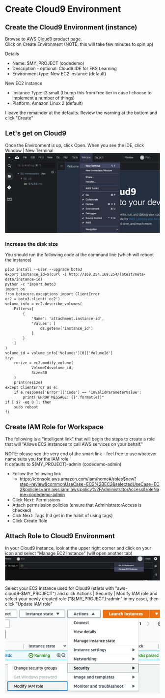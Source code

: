 # Create Cloud9 Environment

## Create the Cloud9 Environment (instance)
Browse to [AWS Cloud9](https://us-east-1.console.aws.amazon.com/cloud9control/home?region=us-east-1#/product) product page.  
Click on Create Environment (NOTE: this will take few minutes to spin up)

Details
- Name: $MY_PROJECT (codedemo) 
- Description - optional: Cloud9 IDE for EKS Learning
- Environment type: New EC2 instance (default)

New EC2 instance
- Instance Type: t3.small (I bump this from free tier in case I choose to implement a number of things)
- Platform: Amazon Linux 2 (default)

I leave the remainder at the defaults.  Review the warning at the bottom and click "Create"

## Let's get on Cloud9 
Once the Environment is up, click Open.  When you see the IDE, click Window | New Terminal  
![Window | New Terminal](./images/New_Terminal.png)

### Increase the disk size
You should run the following code at the command line (which will reboot the instance)

```
pip3 install --user --upgrade boto3
export instance_id=$(curl -s http://169.254.169.254/latest/meta-data/instance-id)
python -c "import boto3
import os
from botocore.exceptions import ClientError 
ec2 = boto3.client('ec2')
volume_info = ec2.describe_volumes(
    Filters=[
        {
            'Name': 'attachment.instance-id',
            'Values': [
                os.getenv('instance_id')
            ]
        }
    ]
)
volume_id = volume_info['Volumes'][0]['VolumeId']
try:
    resize = ec2.modify_volume(    
            VolumeId=volume_id,    
            Size=30
    )
    print(resize)
except ClientError as e:
    if e.response['Error']['Code'] == 'InvalidParameterValue':
        print('ERROR MESSAGE: {}'.format(e))"
if [ $? -eq 0 ]; then
    sudo reboot
fi
```

## Create IAM Role for Workspace
The following is a "intelligent link" that will begin the steps to create a role that will "Allows EC2 instances to call AWS services on your behalf."

NOTE:  please see the very end of the smart link - feel free to use whatever name suits you for the IAM role  
It defaults to ${MY_PROJECT}-admin (codedemo-admin)

* Follow the following link 
  * https://console.aws.amazon.com/iam/home#/roles$new?step=review&commonUseCase=EC2%2BEC2&selectedUseCase=EC2&policies=arn:aws:iam::aws:policy%2FAdministratorAccess&roleName=codedemo-admin
* Click Next: Permissions  
* Attach permsission policies (ensure that AdministratorAccess is checked)
* Cick Next: Tags  (I'd get in the habit of using tags)
* Click Create Role

## Attach Role to Cloud9 Environment
In your Cloud9 Instance, look at the upper right corner and click on your icon and select "Manage EC2 Instance" (will open another tab)  
![Manage EC2 Instance](images/Manage_EC2_Instance-Cloud9.png) 

Select your EC2 Instance used for Cloud9 (starts with "aws-cloud9-$MY_PROJECT") and click Actions | Security | Modify IAM role and select your newly created role ("${MY_PROJECT}-admin" in my case), then click "Update IAM role"
![Modify IAM role](./images/Modify_IAM_role.png)
